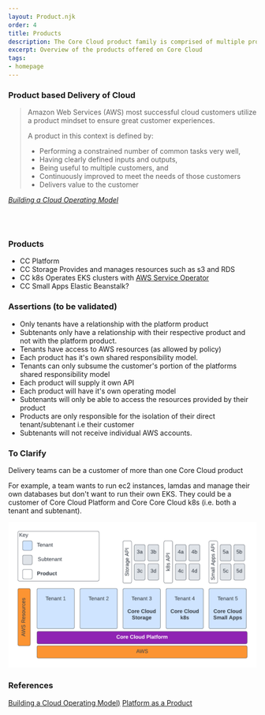 ```yaml
---
layout: Product.njk
order: 4
title: Products
description: The Core Cloud product family is comprised of multiple products that meet the needs of HO customers
excerpt: Overview of the products offered on Core Cloud
tags:
- homepage
---
```


### Product based Delivery of Cloud
<blockquote>
<p>Amazon Web Services (AWS) most successful cloud customers utilize a product mindset to ensure great customer experiences.</p>

A product in this context is defined by:
* Performing a constrained number of common tasks very well,
* Having clearly defined inputs and outputs,
* Being useful to multiple customers, and
* Continuously improved to meet the needs of those customers
* Delivers value to the customer
</blockquote><cite><a href="https://d1.awsstatic.com/whitepapers/building-a-cloud-operating-model.pdf">Building a Cloud Operating Model</a></cite>

<br /><br />

### Products
* CC Platform
* CC Storage
  Provides and manages resources such as s3 and RDS
* CC k8s
  Operates EKS clusters with [AWS Service Operator](https://aws.amazon.com/blogs/opensource/aws-service-operator-kubernetes-available/)  
* CC Small Apps
  Elastic Beanstalk? 
### Assertions (to be validated)
* Only tenants have a relationship with the platform product
* Subtenants only have a relationship with their respective product and not with the platform product.
* Tenants have access to AWS resources (as allowed by policy)
* Each product has it's own shared responsibility model.
* Tenants can only subsume the customer's portion of the platforms shared responsibility model
* Each product will supply it own API
* Each product will have it's own operating model
* Subtenants will only be able to access the resources provided by their product
* Products are only responsible for the isolation of their direct tenant/subtenant i.e their customer
* Subtenants will not receive individual AWS accounts.

### To Clarify
Delivery teams can be a customer of more than one Core Cloud product

For example, a team wants to run ec2 instances, lamdas and manage their own databases but don't want to run their own EKS. They could be a customer of Core Cloud Platform and Core Core Cloud k8s (i.e. both a tenant and subtenant).

![Product diagram](../assets/images/Product.png)

### References
[Building a Cloud Operating Model)](https://d1.awsstatic.com/whitepapers/building-a-cloud-operating-model.pdf)
[Platform as a Product](https://platformengineering.org/talks-library/platform-as-a-product)